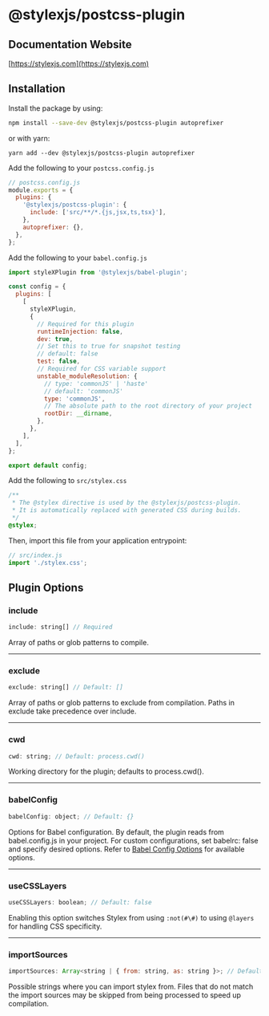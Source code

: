 # @stylexjs/postcss-plugin

## Documentation Website

[https://stylexjs.com](https://stylexjs.com)

## Installation

Install the package by using:

```bash
npm install --save-dev @stylexjs/postcss-plugin autoprefixer
```

or with yarn:

```
yarn add --dev @stylexjs/postcss-plugin autoprefixer
```

Add the following to your `postcss.config.js`

```javascript
// postcss.config.js
module.exports = {
  plugins: {
    '@stylexjs/postcss-plugin': {
      include: ['src/**/*.{js,jsx,ts,tsx}'],
    },
    autoprefixer: {},
  },
};
```

Add the following to your `babel.config.js`

```javascript
import styleXPlugin from '@stylexjs/babel-plugin';

const config = {
  plugins: [
    [
      styleXPlugin,
      {
        // Required for this plugin
        runtimeInjection: false,
        dev: true,
        // Set this to true for snapshot testing
        // default: false
        test: false,
        // Required for CSS variable support
        unstable_moduleResolution: {
          // type: 'commonJS' | 'haste'
          // default: 'commonJS'
          type: 'commonJS',
          // The absolute path to the root directory of your project
          rootDir: __dirname,
        },
      },
    ],
  ],
};

export default config;
```

Add the following to `src/stylex.css`

```css
/**
 * The @stylex directive is used by the @stylexjs/postcss-plugin.
 * It is automatically replaced with generated CSS during builds.
 */
@stylex;
```

Then, import this file from your application entrypoint:

```javascript
// src/index.js
import './stylex.css';
```

## Plugin Options

### include

```js
include: string[] // Required
```

Array of paths or glob patterns to compile.

---

### exclude

```js
exclude: string[] // Default: []
```

Array of paths or glob patterns to exclude from compilation. Paths in exclude
take precedence over include.

---

### cwd

```js
cwd: string; // Default: process.cwd()
```

Working directory for the plugin; defaults to process.cwd().

---

### babelConfig

```js
babelConfig: object; // Default: {}
```

Options for Babel configuration. By default, the plugin reads from
babel.config.js in your project. For custom configurations, set babelrc: false
and specify desired options. Refer to
[Babel Config Options](https://babeljs.io/docs/options) for available options.

---

### useCSSLayers

```js
useCSSLayers: boolean; // Default: false
```

Enabling this option switches Stylex from using `:not(#\#)` to using `@layers`
for handling CSS specificity.

---

### importSources

```js
importSources: Array<string | { from: string, as: string }>; // Default: ['@stylexjs/stylex', 'stylex']
```

Possible strings where you can import stylex from. Files that do not match the
import sources may be skipped from being processed to speed up compilation.
